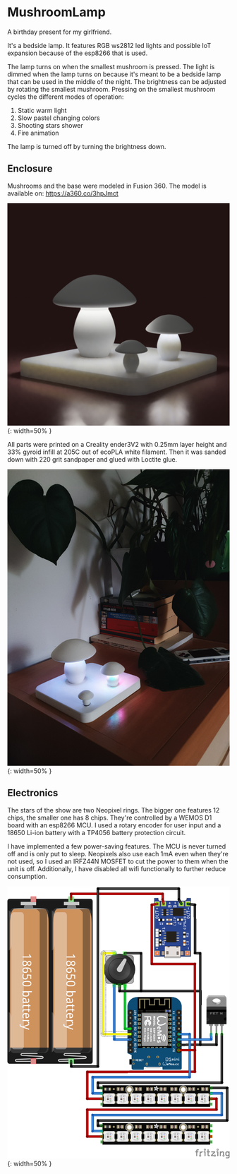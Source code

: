 # MushroomLamp
 
A birthday present for my girlfriend. 

It's a bedside lamp. It features RGB ws2812 led lights and possible IoT expansion because of the esp8266 that is used. 

The lamp turns on when the smallest mushroom is pressed. The light is dimmed when the lamp turns on because it's meant to be a bedside lamp that can be used in the middle of the night. The brightness can be adjusted by rotating the smallest mushroom. Pressing on the smallest mushroom cycles the different modes of operation:

1. Static warm light
2. Slow pastel changing colors
3. Shooting stars shower
4. Fire animation 

The lamp is turned off by turning the brightness down.



## Enclosure

Mushrooms and the base were modeled in Fusion 360. The model is available on: https://a360.co/3hpJmct


![Render](/assets/render1.png){: width=50% }



All parts were printed on a Creality ender3V2 with 0.25mm layer height and 33% gyroid infill at 205C out of ecoPLA white filament. Then it was sanded down with 220 grit sandpaper and glued with Loctite glue.

![Final Product](/assets/photo1.jpg){: width=50% }



## Electronics

The stars of the show are two Neopixel rings. The bigger one features 12 chips, the smaller one has 8 chips. They're controlled by a WEMOS D1 board with an esp8266 MCU. I used a rotary encoder for user input and a 18650 Li-ion battery with a TP4056 battery protection circuit.

I have implemented a few power-saving features. The MCU is never turned off and is only put to sleep. Neopixels also use each 1mA even when they're not used, so I used an IRFZ44N MOSFET to cut the power to them when the unit is off. Additionally, I have disabled all wifi functionally to further reduce consumption.


![Circuit](/assets/circuit.png){: width=50% }


